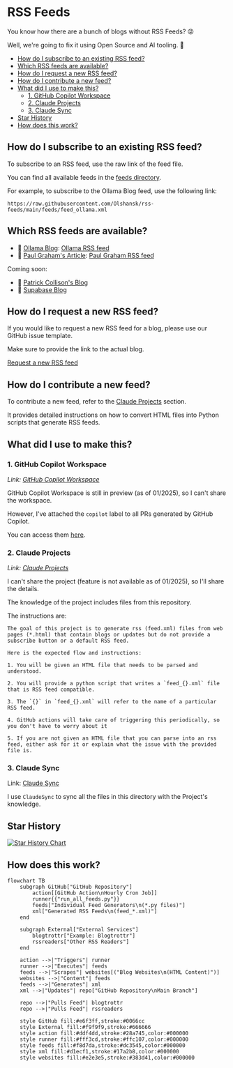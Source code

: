 # RSS Feeds <!-- omit in toc -->

You know how there are a bunch of blogs without RSS Feeds? 😡

Well, we're going to fix it using Open Source and AI tooling. 🙌

- [How do I subscribe to an existing RSS feed?](#how-do-i-subscribe-to-an-existing-rss-feed)
- [Which RSS feeds are available?](#which-rss-feeds-are-available)
- [How do I request a new RSS feed?](#how-do-i-request-a-new-rss-feed)
- [How do I contribute a new feed?](#how-do-i-contribute-a-new-feed)
- [What did I use to make this?](#what-did-i-use-to-make-this)
  - [1. GitHub Copilot Workspace](#1-github-copilot-workspace)
  - [2. Claude Projects](#2-claude-projects)
  - [3. Claude Sync](#3-claude-sync)
- [Star History](#star-history)
- [How does this work?](#how-does-this-work)

## How do I subscribe to an existing RSS feed?

To subscribe to an RSS feed, use the raw link of the feed file.

You can find all available feeds in the [feeds directory](./feeds).

For example, to subscribe to the Ollama Blog feed, use the following link:

```url
https://raw.githubusercontent.com/Olshansk/rss-feeds/main/feeds/feed_ollama.xml
```

## Which RSS feeds are available?

- 🦙 [Ollama Blog](https://ollama.com/blog): [Ollama RSS feed](https://raw.githubusercontent.com/Olshansk/rss-feeds/refs/heads/main/feeds/feed_ollama.xml)
- 👨 [Paul Graham's Article](https://www.paulgraham.com/articles.html): [Paul Graham RSS feed](https://raw.githubusercontent.com/Olshansk/rss-feeds/refs/heads/main/feeds/feed_paulgraham.xml)

Coming soon:

- 👨 [Patrick Collison's Blog](https://patrickcollison.com/culture)
- 💽 [Supabase Blog](https://supabase.com/blog)

## How do I request a new RSS feed?

If you would like to request a new RSS feed for a blog, please use our GitHub issue template.

Make sure to provide the link to the actual blog.

[Request a new RSS feed](https://github.com/Olshansk/rss-feeds/issues/new?template=request_rss_feed.md)

## How do I contribute a new feed?

To contribute a new feed, refer to the [Claude Projects](#claude-projects) section.

It provides detailed instructions on how to convert HTML files into Python scripts that generate RSS feeds.

## What did I use to make this?

### 1. GitHub Copilot Workspace

_Link: [GitHub Copilot Workspace](https://copilot-workspace.githubnext.com/)_

GitHub Copilot Workspace is still in preview (as of 01/2025), so I can't share the workspace.

However, I've attached the `copilot` label to all PRs generated by GitHub Copilot.

You can access them [here](https://github.com/Olshansk/rss-feeds/pulls?q=label%3Acopilot+).

### 2. Claude Projects

_Link: [Claude Projects](https://support.anthropic.com/en/articles/9517075-what-are-projects)_

I can't share the project (feature is not available as of 01/2025), so I'll share the details.

The knowledge of the project includes files from this repository.

The instructions are:

```text
The goal of this project is to generate rss (feed.xml) files from web pages (*.html) that contain blogs or updates but do not provide a subscribe button or a default RSS feed.

Here is the expected flow and instructions:

1. You will be given an HTML file that needs to be parsed and understood.

2. You will provide a python script that writes a `feed_{}.xml` file that is RSS feed compatible.

3. The `{}` in `feed_{}.xml` will refer to the name of a particular RSS feed.

4. GitHub actions will take care of triggering this periodically, so you don't have to worry about it

5. If you are not given an HTML file that you can parse into an rss feed, either ask for it or explain what the issue with the provided file is.
```

### 3. Claude Sync

Link: [Claude Sync](https://github.com/jahwag/ClaudeSync?tab=readme-ov-files)

I use `ClaudeSync` to sync all the files in this directory with the Project's knowledge.

## Star History

[![Star History Chart](https://api.star-history.com/svg?repos=Olshansk/rss-feeds&type=Date)](https://star-history.com/#Olshansk/rss-feeds&Date)

## How does this work?

```mermaid
flowchart TB
    subgraph GitHub["GitHub Repository"]
        action[[GitHub Action\nHourly Cron Job]]
        runner{{"run_all_feeds.py"}}
        feeds["Individual Feed Generators\n(*.py files)"]
        xml["Generated RSS Feeds\n(feed_*.xml)"]
    end

    subgraph External["External Services"]
        blogtrottr["Example: Blogtrottr"]
        rssreaders["Other RSS Readers"]
    end

    action -->|"Triggers"| runner
    runner -->|"Executes"| feeds
    feeds -->|"Scrapes"| websites[("Blog Websites\n(HTML Content)")]
    websites -->|"Content"| feeds
    feeds -->|"Generates"| xml
    xml -->|"Updates"| repo["GitHub Repository\nMain Branch"]

    repo -->|"Pulls Feed"| blogtrottr
    repo -->|"Pulls Feed"| rssreaders

    style GitHub fill:#e6f3ff,stroke:#0066cc
    style External fill:#f9f9f9,stroke:#666666
    style action fill:#ddf4dd,stroke:#28a745,color:#000000
    style runner fill:#fff3cd,stroke:#ffc107,color:#000000
    style feeds fill:#f8d7da,stroke:#dc3545,color:#000000
    style xml fill:#d1ecf1,stroke:#17a2b8,color:#000000
    style websites fill:#e2e3e5,stroke:#383d41,color:#000000
```
